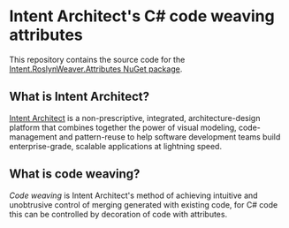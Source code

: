 # Intent Architect's C# code weaving attributes

This repository contains the source code for the [Intent.RoslynWeaver.Attributes NuGet package](https://www.nuget.org/packages/Intent.RoslynWeaver.Attributes/).

## What is Intent Architect?

[Intent Architect](https://intentarchitect.com/) is a non-prescriptive, integrated, architecture-design platform that combines together the power of
visual modeling, code-management and pattern-reuse to help software development teams build enterprise-grade, scalable applications at lightning speed.

## What is code weaving?

_Code weaving_ is Intent Architect's method of achieving intuitive and unobtrusive control of merging generated with existing code, for C# code this can be controlled by decoration of code with attributes.
